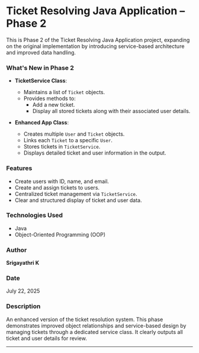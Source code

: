 # Ticket Resolving Java Application – Phase 2

This is Phase 2 of the Ticket Resolving Java Application project, expanding on the original implementation by introducing service-based architecture and improved data handling.

### What's New in Phase 2

- **TicketService Class**:
  - Maintains a list of `Ticket` objects.
  - Provides methods to:
    - Add a new ticket.
    - Display all stored tickets along with their associated user details.

- **Enhanced App Class**:
  - Creates multiple `User` and `Ticket` objects.
  - Links each `Ticket` to a specific `User`.
  - Stores tickets in `TicketService`.
  - Displays detailed ticket and user information in the output.

### Features

- Create users with ID, name, and email.
- Create and assign tickets to users.
- Centralized ticket management via `TicketService`.
- Clear and structured display of ticket and user data.

### Technologies Used

- Java
- Object-Oriented Programming (OOP)

### Author

**Srigayathri K**

### Date

July 22, 2025

### Description

An enhanced version of the ticket resolution system. This phase demonstrates improved object relationships and service-based design by managing tickets through a dedicated service class. It clearly outputs all ticket and user details for review.

---

